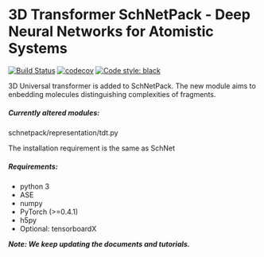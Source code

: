 # 3D Transformer SchNetPack - Deep Neural Networks for Atomistic Systems
[![Build Status](https://travis-ci.com/atomistic-machine-learning/schnetpack.svg?branch=master)](https://travis-ci.com/atomistic-machine-learning/schnetpack)
[![codecov](https://codecov.io/gh/atomistic-machine-learning/schnetpack/branch/master/graph/badge.svg)](https://codecov.io/gh/atomistic-machine-learning/schnetpack)
[![Code style: black](https://img.shields.io/badge/code%20style-black-000000.svg)](https://github.com/python/black)


3D Universal transformer is added to SchNetPack. The new module aims to enbedding molecules distinguishing complexities of fragments. 

##### Currently altered modules:
schnetpack/representation/tdt.py



The installation requirement is the same as SchNet

##### Requirements:
- python 3
- ASE
- numpy
- PyTorch (>=0.4.1)
- h5py
- Optional: tensorboardX

_**Note: We keep updating the documents and tutorials.**_

